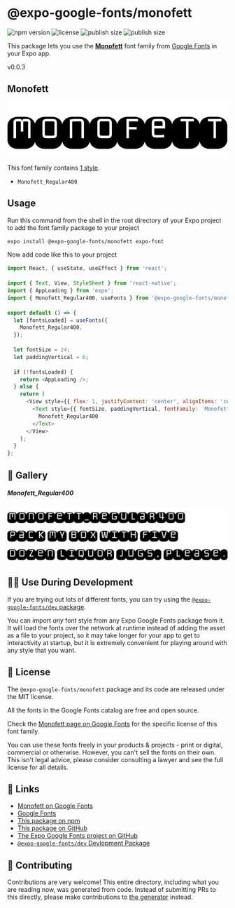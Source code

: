 # @expo-google-fonts/monofett

![npm version](https://flat.badgen.net/npm/v/@expo-google-fonts/monofett)
![license](https://flat.badgen.net/github/license/expo/google-fonts)
![publish size](https://flat.badgen.net/packagephobia/install/@expo-google-fonts/monofett)
![publish size](https://flat.badgen.net/packagephobia/publish/@expo-google-fonts/monofett)

This package lets you use the [**Monofett**](https://fonts.google.com/specimen/Monofett) font family from [Google Fonts](https://fonts.google.com/) in your Expo app.

v0.0.3

## Monofett

![Monofett](./font-family.png)

This font family contains [1 style](#-gallery).

- `Monofett_Regular400`

## Usage

Run this command from the shell in the root directory of your Expo project to add the font family package to your project
```sh
expo install @expo-google-fonts/monofett expo-font
```

Now add code like this to your project
```js
import React, { useState, useEffect } from 'react';

import { Text, View, StyleSheet } from 'react-native';
import { AppLoading } from 'expo';
import { Monofett_Regular400, useFonts } from '@expo-google-fonts/monofett';

export default () => {
  let [fontsLoaded] = useFonts({
    Monofett_Regular400,
  });

  let fontSize = 24;
  let paddingVertical = 6;

  if (!fontsLoaded) {
    return <AppLoading />;
  } else {
    return (
      <View style={{ flex: 1, justifyContent: 'center', alignItems: 'center' }}>
        <Text style={{ fontSize, paddingVertical, fontFamily: 'Monofett_Regular400' }}>
          Monofett_Regular400
        </Text>
      </View>
    );
  }
};

```

## 🔡 Gallery

##### Monofett_Regular400
![Monofett_Regular400](./ebeb36e324072bc8a4e7717f33c5c72271409af395fdf3b4f1e66b529addb881.ttf.png)


## 👩‍💻 Use During Development

If you are trying out lots of different fonts, you can try using the [`@expo-google-fonts/dev` package](https://github.com/expo/google-fonts/tree/master/font-packages/dev#readme).

You can import *any* font style from any Expo Google Fonts package from it. It will load the fonts
over the network at runtime instead of adding the asset as a file to your project, so it may take longer
for your app to get to interactivity at startup, but it is extremely convenient
for playing around with any style that you want.

## 📖 License

The `@expo-google-fonts/monofett` package and its code are released under the MIT license.

All the fonts in the Google Fonts catalog are free and open source.

Check the [Monofett page on Google Fonts](https://fonts.google.com/specimen/Monofett) for the specific license of this font family.

You can use these fonts freely in your products & projects - print or digital, commercial or otherwise. However, you can't sell the fonts on their own. This isn't legal advice, please consider consulting a lawyer and see the full license for all details.

## 🔗 Links

- [Monofett on Google Fonts](https://fonts.google.com/specimen/Monofett)
- [Google Fonts](https://fonts.google.com/)
- [This package on npm](https://www.npmjs.com/package/@expo-google-fonts/monofett)
- [This package on GitHub](https://github.com/expo/google-fonts/tree/master/font-packages/monofett)
- [The Expo Google Fonts project on GitHub](https://github.com/expo/google-fonts)
- [`@expo-google-fonts/dev` Devlopment Package](https://github.com/expo/google-fonts/tree/master/font-packages/dev)


## 🤝 Contributing

Contributions are very welcome! This entire directory, including what you are reading now, was generated from code. Instead of submitting PRs to this directly, please make contributions to [the generator](https://github.com/expo/google-fonts/tree/master/packages/generator) instead.
